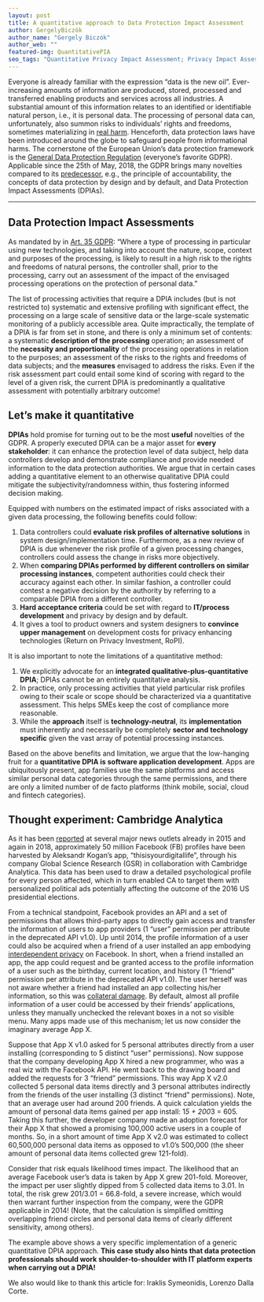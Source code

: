 ```yaml
---
layout: post
title: A quantitative approach to Data Protection Impact Assessment
author: GergelyBiczók 
author_name: "Gergely Biczók"
author_web: ""
featured-img: QuantitativePIA
seo_tags: "Quantitative Privacy Impact Assessment; Privacy Impact Assessment; Quantitative Value of Privacy; Measuring Privacy Impact"
---
```


Everyone is already familiar with the expression “data is the new oil”. Ever-increasing amounts of information are produced, stored, processed and transferred enabling products and services across all industries. A substantial amount of this information relates to an identified or identifiable natural person, i.e., it is personal data. The processing of personal data can, unfortunately, also summon risks to individuals’ rights and freedoms, sometimes materializing in [real harm](https://www.csoonline.com/article/2130877/data-breach/the-biggest-data-breaches-of-the-21st-century.html). Henceforth, data protection laws have been introduced around the globe to safeguard people from informational harms. The cornerstone of the European Union’s data protection framework is the [General Data Protection Regulation](https://gdpr-info.eu/) (everyone’s favorite GDPR).
Applicable since the 25th of May, 2018, the GDPR brings many novelties compared to its [predecessor](https://eur-lex.europa.eu/legal-content/EN/TXT/?uri=uriserv:OJ.L_.1995.281.01.0031.01.ENG&toc=OJ:L:1995:281:TOC), e.g., the principle of accountability, the concepts of data protection by design and by default, and Data Protection Impact Assessments (DPIAs).

<!--excerpt-->

----

## Data Protection Impact Assessments

As mandated by in [Art. 35 GDPR](https://gdpr-info.eu/art-35-gdpr/): “Where a type of processing in particular using new technologies, and taking into account the nature, scope, context and purposes of the processing, is likely to result in a high risk to the rights and freedoms of natural persons, the controller shall, prior to the processing, carry out an assessment of the impact of the envisaged processing operations on the protection of personal data.” 

The list of processing activities that require a DPIA includes (but is not restricted to) systematic and extensive profiling with significant effect, the processing on a large scale of sensitive data or the large-scale systematic monitoring of a publicly accessible area. Quite impractically, the template of a DPIA is far from set in stone, and there is only a minimum set of contents: a systematic **description of the processing** operation; an assessment of the **necessity and proportionality** of the processing operations in relation to the purposes; an assessment of the risks to the rights and freedoms of data subjects; and the **measures** envisaged to address the risks. Even if the risk assessment part could entail some kind of scoring with regard to the level of a given risk, the current DPIA is predominantly a qualitative assessment with potentially arbitrary outcome!

## Let’s make it quantitative

**DPIAs** hold promise for turning out to be the most **useful** novelties of the GDPR. A properly executed DPIA can be a major asset for **every stakeholder**: it can enhance the protection level of data subject, help data controllers develop and demonstrate compliance and provide needed information to the data protection authorities. We argue that in certain cases adding a quantitative element to an otherwise qualitative DPIA could mitigate the subjectivity/randomness within, thus fostering informed decision making.

Equipped with numbers on the estimated impact of risks associated with a given data processing, the following benefits could follow:

1. Data controllers could **evaluate risk profiles of alternative solutions** in system design/implementation time.  Furthermore, as a new review of DPIA is due whenever the risk profile of a given processing changes, controllers could assess the change in risks more objectively.
2. When **comparing DPIAs performed by different controllers on similar processing instances**, competent authorities could check their accuracy against each other. In similar fashion, a controller could contest a negative decision by the authority by referring to a comparable DPIA from a different controller. 
3. **Hard acceptance criteria** could be set with regard to **IT/process development** and privacy by design and by default.
4. It gives a tool to product owners and system designers to **convince upper management** on development costs for privacy enhancing technologies (Return on Privacy Investment, RoPI).

It is also important to note the limitations of a quantitative method:

1. We explicitly advocate for an **integrated qualitative-plus-quantitative DPIA**; DPIAs cannot be an entirely quantitative analysis.
2. In practice, only processing activities that yield particular risk profiles owing to their scale or scope should be characterized via a quantitative assessment. This helps SMEs keep the cost of compliance more reasonable.
3. While the **approach** itself is **technology-neutral**, its **implementation** must inherently and necessarily be completely **sector and technology specific** given the vast array of potential processing instances.

Based on the above benefits and limitation, we argue that the low-hanging fruit for a **quantitative DPIA is software application development**. Apps are ubiquitously present, app families use the same platforms and access similar personal data categories through the same permissions, and there are only a limited number of de facto platforms (think mobile, social, cloud and fintech categories).

## Thought experiment: Cambridge Analytica

As it has been [reported](https://www.theguardian.com/news/2018/mar/17/cambridge-analytica-facebook-influence-us-election) at several major news outlets already in 2015 and again in 2018, approximately 50 million Facebook (FB) profiles have been harvested by Aleksandr Kogan’s app, “thisisyourdigitallife”, through his company Global Science Research (GSR) in collaboration with Cambridge Analytica. This data has been used to draw a detailed psychological profile for every person affected, which in turn enabled CA to target them with personalized political ads potentially affecting the outcome of the 2016 US presidential elections. 

From a technical standpoint, Facebook provides an API and a set of permissions that allows third-party apps to directly gain access and transfer the information of users to app providers (1 “user” permission per attribute in the deprecated API v1.0). Up until 2014, the profile information of a user could also be acquired when a friend of a user installed an app embodying [interdependent privacy](https://fc13.ifca.ai/proc/10-1.pdf) on Facebook. In short, when a friend installed an app, the app could request and be granted access to the profile information of a user such as the birthday, current location, and history (1 “friend” permission per attribute in the deprecated API v1.0). The user herself was not aware whether a friend had installed an app collecting his/her information, so this was [collateral damage](https://blog.crysys.hu/2018/03/interdependent-privacy-in-effect-the-collateral-damage-of-third-party-apps-on-facebook/). By default, almost all profile information of a user could be accessed by their friends’ applications, unless they manually unchecked the relevant boxes in a not so visible menu. Many apps made use of this mechanism; let us now consider the imaginary average App X.

Suppose that App X v1.0 asked for 5 personal attributes directly from a user installing (corresponding to 5 distinct “user” permissions). Now suppose that the company developing App X hired a new programmer, who was a real wiz with the Facebook API. He went back to the drawing board and added the requests for 3 “friend” permissions. This way App X v2.0 collected 5 personal data items directly and 3 personal attributes indirectly from the friends of the user installing (3 distinct “friend” permissions). Note, that an average user had around 200 friends. A quick calculation yields the amount of personal data items gained per app install: 1*5 + 200*3 = 605. Taking this further, the developer company made an adoption forecast for their App X that showed a promising 100,000 active users in a couple of months. So, in a short amount of time App X v2.0 was estimated to collect 60,500,000 personal data items as opposed to v1.0’s 500,000 (the sheer amount of personal data items collected grew 121-fold).

Consider that risk equals likelihood times impact. The likelihood that an average Facebook user’s data is taken by App X grew 201-fold. Moreover, the impact per user slightly dipped from 5 collected data items to 3.01. In total, the risk grew 201/3.01 = 66.8-fold, a severe increase, which would then warrant further inspection from the company, were the GDPR applicable in 2014! (Note, that the calculation is simplified omitting overlapping friend circles and personal data items of clearly different sensitivity, among others).

The example above shows a very specific implementation of a generic quantitative DPIA approach. **This case study also hints that data protection professionals should work shoulder-to-shoulder with IT platform experts when carrying out a DPIA!**

We also would like to thank this article for: Iraklis Symeonidis, Lorenzo Dalla Corte.
